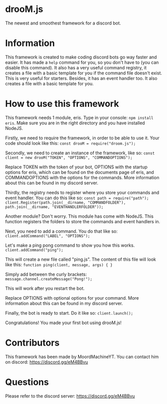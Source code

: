 # drooM.js
The newest and smoothest framework for a discord bot. 
# Information
This framework is created to make coding discord bots go way faster and easier. It has made a `help` command for you, so you don't have to (you can disable this command). It also has a very useful command registry, it creates a file with a basic template for you if the command file doesn't exist. This is very useful for starters. Besides, it has an event handler too. It also creates a file with a basic template for you. 
# How to use this framework
This framework needs 1 module, eris. Type in your console: `npm install eris`. Make sure you are in the right directory and you have installed NodeJS.

Firstly, we need to require the framework, in order to be able to use it. Your code should look like this: `const drooM = require("droom.js");`

Secondly, we need to create an instance of the framework, like so: `const client = new drooM("TOKEN", "OPTIONS", "COMMANDOPTIONS");`

Replace TOKEN with the token of your bot, OPTIONS with the startup options for eris, which can be found on the documents page of eris, and COMMANDOPTIONS with the options for the commands. More information about this can be found in my discord server.

Thirdly, the registry needs to register where you store your commands and event handler. You can do this like so: `const path = require("path");
client.Register(path.join(__dirname, "COMMANDFOLDER"), path.join(__dirname, "EVENTHANDLERFOLDER"));`

Another module? Don't worry. This module has come with NodeJS. This function registers the folders to store the commands and event handlers in.

Next, you need to add a command. You do that like so: `client.addCommand("LABEL", "OPTIONS");`

Let's make a ping pong command to show you how this works. `client.addCommand("ping");`

This will create a new file called "ping.js". The content of this file will look like this: `function ping(client, message, args) {
}`

Simply add between the curly brackets: `message.channel.createMessage("Pong!");`

This will work after you restart the bot.

Replace OPTIONS with optional options for your command. More information about this can be found in my discord server.

Finally, the bot is ready to start. Do it like so: `client.launch();`

Congratulations! You made your first bot using drooM.js!

# Contributors

This framework has been made by MoordMachineYT. You can contact him on discord: https://discord.gg/eM4BBvu

# Questions

Please refer to the discord server: https://discord.gg/eM4BBvu
